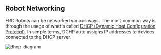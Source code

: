 ## Robot Networking
FRC Robots can be networked various ways. The most common way is through the usage of what's called [DHCP (Dynamic Host Configuration Protocol)](https://en.wikipedia.org/wiki/Dynamic_Host_Configuration_Protocol). In simple terms, DCHP auto assigns IP addresses to devices connected to the DHCP server.

![dhcp-diagram](http://i.imgur.com/AJRAdoP.jpg)
